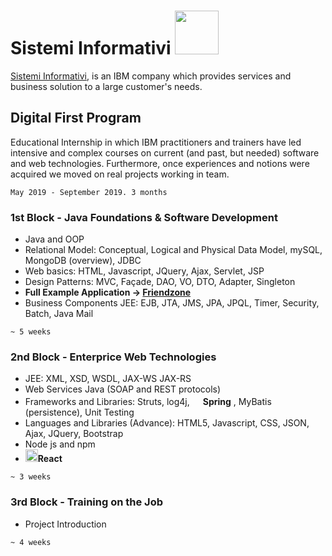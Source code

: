 <h1>Sistemi Informativi <img src="https://upload.wikimedia.org/wikipedia/commons/thumb/5/51/IBM_logo.svg/1280px-IBM_logo.svg.png" width="70"></img></h1>

[Sistemi Informativi](https://www.sistinf.it/), is an IBM company which provides services and business solution to a large customer's needs.

## Digital First Program
Educational Internship in which IBM practitioners and trainers have led intensive and complex courses on current (and past, but needed) software and web technologies. Furthermore, once experiences and notions were acquired we moved on real projects working in team.

`May 2019 - September 2019. 3 months`

### 1st Block - Java Foundations & Software Development
+ Java and OOP
+ Relational Model: Conceptual, Logical and Physical Data Model, mySQL, MongoDB (overview), JDBC
+ Web basics: HTML, Javascript, JQuery, Ajax, Servlet, JSP
+ Design Patterns:  MVC, Façade, DAO, VO, DTO, Adapter, Singleton
+ **Full Example Application &rarr; [Friendzone](https://github.com/Starnino/Friendzone "Friendzone")**
+ Business Components JEE: EJB, JTA, JMS, JPA, JPQL, Timer, Security, Batch, Java Mail

`~ 5 weeks`

### 2nd Block - Enterprice Web Technologies
+ JEE: XML, XSD, WSDL, JAX-WS JAX-RS
+ Web Services Java (SOAP and REST protocols)
+ Frameworks and Libraries: Struts, log4j, 
<img src=https://cdn.freebiesupply.com/logos/large/2x/spring-3-logo-png-transparent.png width="17" style="user-select:none;" />**Spring**
, MyBatis (persistence), Unit Testing
+ Languages and Libraries (Advance): HTML5, Javascript, CSS, JSON, Ajax, JQuery, Bootstrap
+ Node js and npm
+ <img src=https://cdn4.iconfinder.com/data/icons/logos-3/600/React.js_logo-512.png width="20" user-select:none />**React**

`~ 3 weeks`

### 3rd Block - Training on the Job
+ Project Introduction

`~ 4 weeks`
